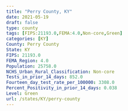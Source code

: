 ```yaml
---
title: "Perry County, KY"
date: 2021-05-19
draft: false
type: county
tags: [FIPS:21193.0,FEMA:4.0,Non-core,Green]
categories: [KY]
County: Perry County
State: KY
FIPS: 21193.0
FEMA_Region: 4.0
Population: 25758.0
NCHS_Urban_Rural_Classification: Non-core
Tests_in_prior_14_days: 852.0
Fourteen_day_test_rate_per_100000: 3308.0
Percent_Positivity_in_prior_14_days: 0.038
Level: Green
url: /states/KY/perry-county
---
```



